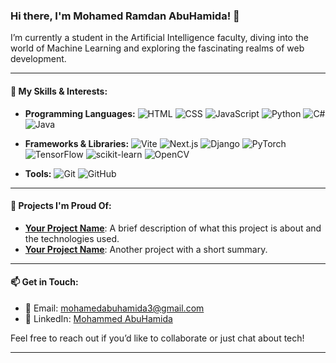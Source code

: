 ### Hi there, I'm Mohamed Ramdan AbuHamida! 👋

I’m currently a student in the Artificial Intelligence faculty, diving into the world of Machine Learning and exploring the fascinating realms of web development. 

---

#### 🧠 **My Skills & Interests:**

- **Programming Languages:**
  ![HTML](https://img.shields.io/badge/HTML-%23E34F26.svg?&style=flat-square&logo=html5&logoColor=white) 
  ![CSS](https://img.shields.io/badge/CSS-%231572B6.svg?&style=flat-square&logo=css3&logoColor=white) 
  ![JavaScript](https://img.shields.io/badge/JavaScript-%23F7DF1E.svg?&style=flat-square&logo=javascript&logoColor=black) 
  ![Python](https://img.shields.io/badge/Python-%2314354C.svg?&style=flat-square&logo=python&logoColor=white) 
  ![C#](https://img.shields.io/badge/C%23-%23239120.svg?&style=flat-square&logo=csharp&logoColor=white) 
  ![Java](https://img.shields.io/badge/Java-%23E34F26.svg?&style=flat-square&logo=java&logoColor=white)

- **Frameworks & Libraries:**
  ![Vite](https://img.shields.io/badge/Vite-%234B8EFC.svg?&style=flat-square&logo=vite&logoColor=white) 
  ![Next.js](https://img.shields.io/badge/Next.js-%23000000.svg?&style=flat-square&logo=next.js&logoColor=white) 
  ![Django](https://img.shields.io/badge/Django-%23092E20.svg?&style=flat-square&logo=django&logoColor=white) 
  ![PyTorch](https://img.shields.io/badge/PyTorch-%23EE4C2C.svg?&style=flat-square&logo=pytorch&logoColor=white) 
  ![TensorFlow](https://img.shields.io/badge/TensorFlow-%23FF6F00.svg?&style=flat-square&logo=tensorflow&logoColor=white) 
  ![scikit-learn](https://img.shields.io/badge/scikit--learn-%23F7931E.svg?&style=flat-square&logo=scikit-learn&logoColor=white) 
  ![OpenCV](https://img.shields.io/badge/OpenCV-%23003A6C.svg?&style=flat-square&logo=opencv&logoColor=white)

- **Tools:**
  ![Git](https://img.shields.io/badge/Git-%23F05032.svg?&style=flat-square&logo=git&logoColor=white) 
  ![GitHub](https://img.shields.io/badge/GitHub-%23121011.svg?&style=flat-square&logo=github&logoColor=white) 

---

#### 🌟 **Projects I'm Proud Of:**
- **[Your Project Name](#)**: A brief description of what this project is about and the technologies used.
- **[Your Project Name](#)**: Another project with a short summary.

---

#### 📫 **Get in Touch:**
- 📧 Email: [mohamedabuhamida3@gmail.com](mailto:mohamedabuhamida3@gmail.com)
- 💼 LinkedIn: [Mohammed AbuHamida](https://www.linkedin.com/in/mohammed-abuhamida-969693220/)

Feel free to reach out if you’d like to collaborate or just chat about tech!

---
